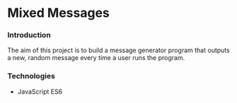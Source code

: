# Mixed Messages

### Introduction
The aim of this project is to build a message generator program that outputs a new, random message every time a user runs the program.

### Technologies
- JavaScript ES6
